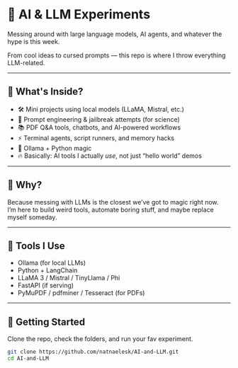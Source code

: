 # 🧠 AI & LLM Experiments

Messing around with large language models, AI agents, and whatever the hype is this week.

From cool ideas to cursed prompts — this repo is where I throw everything LLM-related.

---

## 🤖 What's Inside?

- 🛠️ Mini projects using local models (LLaMA, Mistral, etc.)
- 🧪 Prompt engineering & jailbreak attempts (for science)
- 📚 PDF Q&A tools, chatbots, and AI-powered workflows
- ⚡ Terminal agents, script runners, and memory hacks
- 🐍 Ollama + Python magic
- 🔥 Basically: AI tools I actually *use*, not just “hello world” demos

---

## 🧬 Why?

Because messing with LLMs is the closest we’ve got to magic right now.  
I’m here to build weird tools, automate boring stuff, and maybe replace myself someday.

---

## 🧰 Tools I Use

- Ollama (for local LLMs)
- Python + LangChain
- LLaMA 3 / Mistral / TinyLlama / Phi
- FastAPI (if serving)
- PyMuPDF / pdfminer / Tesseract (for PDFs)

---

## 🚀 Getting Started

Clone the repo, check the folders, and run your fav experiment.

```bash
git clone https://github.com/natnaelesk/AI-and-LLM.git
cd AI-and-LLM
